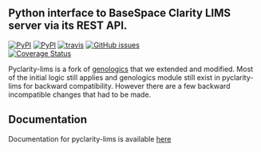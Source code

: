 ## Python interface to BaseSpace Clarity LIMS server via its REST API.

[![PyPI](https://img.shields.io/pypi/v/pyclarity-lims.svg)](https://pypi.python.org/pypi/pyclarity)
[![PyPI](https://img.shields.io/pypi/pyversions/pyclarity-lims.svg)](https://pypi.python.org/pypi/pyclarity-lims)
[![travis](https://img.shields.io/travis/EdinburghGenomics/pyclarity-lims/master.svg)](https://travis-ci.org/EdinburghGenomics/pyclarity-lims)
[![GitHub issues](https://img.shields.io/github/issues/EdinburghGenomics/pyclarity-lims.svg)](https://github.com/EdinburghGenomics/pyclarity-lims/issues)  
[![Coverage Status](https://coveralls.io/repos/github/EdinburghGenomics/pyclarity-lims/badge.svg)](https://coveralls.io/github/EdinburghGenomics/pyclarity-lims)


Pyclarity-lims is a fork of [genologics](https://github.com/SciLifeLab/genologics) that we extended and modified.
Most of the initial logic still applies and genologics module still exist in pyclarity-lims for backward compatibility.
However there are a few backward incompatible changes that had to be made.

## Documentation

Documentation for pyclarity-lims is available [here](http://pyclarity-lims.readthedocs.io/en/latest/)
